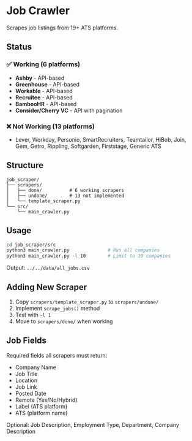 # Job Crawler

Scrapes job listings from 19+ ATS platforms.

## Status

### ✅ Working (6 platforms)
- **Ashby** - API-based
- **Greenhouse** - API-based  
- **Workable** - API-based
- **Recruitee** - API-based
- **BambooHR** - API-based
- **Consider/Cherry VC** - API with pagination

### ❌ Not Working (13 platforms)
- Lever, Workday, Personio, SmartRecruiters, Teamtailor, HiBob, Join, Gem, Getro, Rippling, Softgarden, Firststage, Generic ATS

## Structure

```
job_scraper/
├── scrapers/
│   ├── done/          # 6 working scrapers
│   ├── undone/        # 13 not implemented
│   └── template_scraper.py
└── src/
    └── main_crawler.py
```

## Usage

```bash
cd job_scraper/src
python3 main_crawler.py              # Run all companies
python3 main_crawler.py -l 10        # Limit to 10 companies
```

Output: `../../data/all_jobs.csv`

## Adding New Scraper

1. Copy `scrapers/template_scraper.py` to `scrapers/undone/`
2. Implement `scrape_jobs()` method
3. Test with `-l 1`
4. Move to `scrapers/done/` when working

## Job Fields

Required fields all scrapers must return:
- Company Name
- Job Title
- Location
- Job Link
- Posted Date
- Remote (Yes/No/Hybrid)
- Label (ATS platform)
- ATS (platform name)

Optional: Job Description, Employment Type, Department, Company Description




